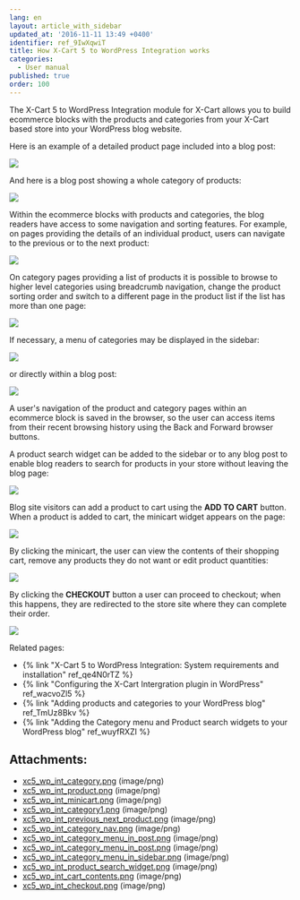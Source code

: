 ```yaml
---
lang: en
layout: article_with_sidebar
updated_at: '2016-11-11 13:49 +0400'
identifier: ref_9IwXqwiT
title: How X-Cart 5 to WordPress Integration works
categories:
  - User manual
published: true
order: 100
---
```



The X-Cart 5 to WordPress Integration module for X-Cart allows you to build ecommerce blocks with the products and categories from your X-Cart based store into your WordPress blog website.

Here is an example of a detailed product page included into a blog post:

![]({{site.baseurl}}/attachments/8750580/8719399.png?effects=drop-shadow)

And here is a blog post showing a whole category of products:

![]({{site.baseurl}}/attachments/8750580/8719401.png?effects=drop-shadow)

Within the ecommerce blocks with products and categories, the blog readers have access to some navigation and sorting features. For example, on pages providing the details of an individual product, users can navigate to the previous or to the next product:

![]({{site.baseurl}}/attachments/8750580/8719402.png?effects=drop-shadow)

On category pages providing a list of products it is possible to browse to higher level categories using breadcrumb navigation, change the product sorting order and switch to a different page in the product list if the list has more than one page:

![]({{site.baseurl}}/attachments/8750580/8719403.png?effects=drop-shadow)

If necessary, a menu of categories may be displayed in the sidebar:

![]({{site.baseurl}}/attachments/8750580/8719406.png?effects=drop-shadow)

or directly within a blog post:

![]({{site.baseurl}}/attachments/8750580/8719404.png?effects=drop-shadow)

A user's navigation of the product and category pages within an ecommerce block is saved in the browser, so the user can access items from their recent browsing history using the Back and Forward browser buttons.

A product search widget can be added to the sidebar or to any blog post to enable blog readers to search for products in your store without leaving the blog page:

![]({{site.baseurl}}/attachments/8750580/8719409.png?effects=drop-shadow)

Blog site visitors can add a product to cart using the **ADD TO CART** button. When a product is added to cart, the minicart widget appears on the page:

![]({{site.baseurl}}/attachments/8750580/8719400.png?effects=drop-shadow)

By clicking the minicart, the user can view the contents of their shopping cart, remove any products they do not want or edit product quantities:

![]({{site.baseurl}}/attachments/8750580/8719410.png?effects=drop-shadow)

By clicking the **CHECKOUT** button a user can proceed to checkout; when this happens, they are redirected to the store site where they can complete their order.

![]({{site.baseurl}}/attachments/8750580/8719411.png?effects=drop-shadow)

Related pages:

*   {% link "X-Cart 5 to WordPress Integration: System requirements and installation" ref_qe4N0rTZ %}
*   {% link "Configuring the X-Cart Intergration plugin in WordPress" ref_wacvoZl5 %}
*   {% link "Adding products and categories to your WordPress blog" ref_TmUz8Bkv %}
*   {% link "Adding the Category menu and Product search widgets to your WordPress blog" ref_wuyfRXZI %}

## Attachments:

* [xc5_wp_int_category.png]({{site.baseurl}}/attachments/8750580/8719398.png) (image/png)
* [xc5_wp_int_product.png]({{site.baseurl}}/attachments/8750580/8719399.png) (image/png)
* [xc5_wp_int_minicart.png]({{site.baseurl}}/attachments/8750580/8719400.png) (image/png)
* [xc5_wp_int_category1.png]({{site.baseurl}}/attachments/8750580/8719401.png) (image/png)
* [xc5_wp_int_previous_next_product.png]({{site.baseurl}}/attachments/8750580/8719402.png) (image/png)
* [xc5_wp_int_category_nav.png]({{site.baseurl}}/attachments/8750580/8719403.png) (image/png)
* [xc5_wp_int_category_menu_in_post.png]({{site.baseurl}}/attachments/8750580/8719405.png) (image/png)
* [xc5_wp_int_category_menu_in_post.png]({{site.baseurl}}/attachments/8750580/8719404.png) (image/png)
* [xc5_wp_int_category_menu_in_sidebar.png]({{site.baseurl}}/attachments/8750580/8719406.png) (image/png)
* [xc5_wp_int_product_search_widget.png]({{site.baseurl}}/attachments/8750580/8719409.png) (image/png)
* [xc5_wp_int_cart_contents.png]({{site.baseurl}}/attachments/8750580/8719410.png) (image/png)
* [xc5_wp_int_checkout.png]({{site.baseurl}}/attachments/8750580/8719411.png) (image/png)
